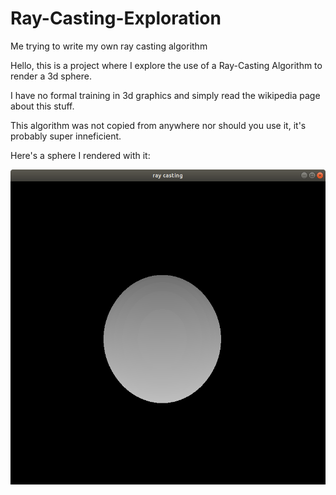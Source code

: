# Ray-Casting-Exploration
Me trying to write my own ray casting algorithm

Hello, this is a project where I explore the use of a Ray-Casting Algorithm to render a 3d sphere.

I have no formal training in 3d graphics and simply read the wikipedia page about this stuff.

This algorithm was not copied from anywhere nor should you use it, it's probably super inneficient.

Here's a sphere I rendered with it:

![What is this](render_1.png)
